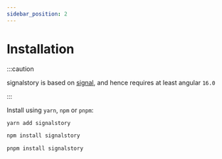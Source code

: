 ```yaml
---
sidebar_position: 2
---
```


# Installation

:::caution

signalstory is based on [signal](https://angular.io/guide/signals), and hence requires at least angular `16.0`

:::

Install using `yarn`, `npm` or `pnpm`:

```bash
yarn add signalstory
```

```bash
npm install signalstory
```

```bash
pnpm install signalstory
```
